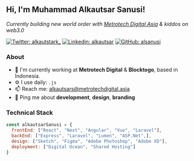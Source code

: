 <h2> Hi, I'm Muhammad Alkautsar Sanusi! </h2>
<p><em>Currently building new world order with <a target="_blank" rel="noopener noreferrer" href="https://metrotechdigital.asia/">Metrotech Digital Asia</a> & kiddos on web3.0</em></p>

[![Twitter: alkautstark_](https://img.shields.io/twitter/follow/alkautstark_?style=social)](https://twitter.com/alkautstark_)
[![Linkedin: alkautsar](https://img.shields.io/badge/-alkautsar-blue?style=flat-square&logo=Linkedin&logoColor=white&link=https://www.linkedin.com/in/muhammad-alkautsar-sanusi-6013ba123/)](https://www.linkedin.com/in/muhammad-alkautsar-sanusi-6013ba123/)
[![GitHub: alsanusi](https://img.shields.io/github/followers/alsanusi?label=follow&style=social)](https://github.com/alsanusi)

### About

- 🏢 I'm currently working at **Metrotech Digital** & **Blocktogo**, based in Indonesia.
- ⚙️ I use daily: `.js`
- 📫 Reach me: [alkautsars@metrotechdigital.asia](mailto:alkautsars@metrotechdigital.asia)
- 💬 Ping me about **development**, **design**, **branding**

### Technical Stack

```javascript
const alkautsarSanusi = {
  frontEnd: ["React", "Next", "Angular", "Vue", "Laravel"],
  backEnd: ["Express", "Laravel", "Lumen", "ASP.Net",],
  design: ["Sketch", "Figma", "Adobe Photoshop", "Adobe XD"],
  deployment: ["Digital Ocean", "Shared Hosting"]
}
```

<!--
**alsanusi/alsanusi** is a ✨ _special_ ✨ repository because its `README.md` (this file) appears on your GitHub profile.

Here are some ideas to get you started:

- 🔭 I’m currently working on ...
- 🌱 I’m currently learning ...
- 👯 I’m looking to collaborate on ...
- 🤔 I’m looking for help with ...
- 💬 Ask me about ...
- 📫 How to reach me: ...
- 😄 Pronouns: ...
- ⚡ Fun fact: ...
-->
